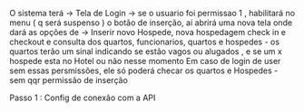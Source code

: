 O sistema terá -> Tela de Login -> se o usuario foi permissao 1 , habilitará no menu ( q será suspenso ) o botão de inserção, ai abrirá uma nova tela onde dará as opções de -> Inserir novo Hospede, nova hospedagem check in e checkout e consulta dos quartos, funcionarios, quartos e hospedes - os quartos terão um sinal indicando se estão vagos ou alugados , e se um x hospede esta no Hotel ou não nesse momento Em caso de login de user sem essas persmissões, ele só poderá checar os quartos e Hospedes - sem qqr permissão de inserção

Passo 1 : Config de conexão com a API

